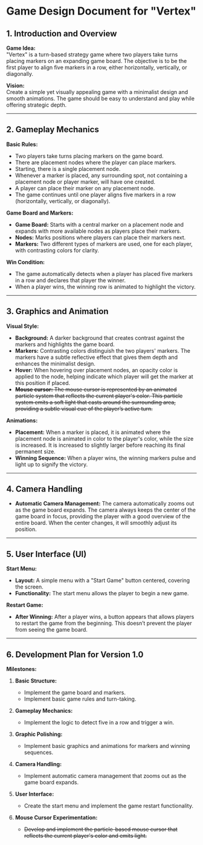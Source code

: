 # Game Design Document for "Vertex"

## 1. Introduction and Overview

**Game Idea:**  
"Vertex" is a turn-based strategy game where two players take turns placing markers on an expanding game board. The objective is to be the first player to align five markers in a row, either horizontally, vertically, or diagonally.

**Vision:**  
Create a simple yet visually appealing game with a minimalist design and smooth animations. The game should be easy to understand and play while offering strategic depth.

---

## 2. Gameplay Mechanics

**Basic Rules:**

- Two players take turns placing markers on the game board.
- There are placement nodes where the player can place markers.
- Starting, there is a single placement node.
- Whenever a marker is placed, any surrounding spot, not containing a placement node or player marker, will have one created.
- A player can place their marker on any placement node.
- The game continues until one player aligns five markers in a row (horizontally, vertically, or diagonally).

**Game Board and Markers:**

- **Game Board:** Starts with a central marker on a placement node and expands with more available nodes as players place their markers.
- **Nodes:** Marks positions where players can place their markers next.
- **Markers:** Two different types of markers are used, one for each player, with contrasting colors for clarity.

**Win Condition:**

- The game automatically detects when a player has placed five markers in a row and declares that player the winner.
- When a player wins, the winning row is animated to highlight the victory.

---

## 3. Graphics and Animation

**Visual Style:**

- **Background:** A darker background that creates contrast against the markers and highlights the game board.
- **Markers:** Contrasting colors distinguish the two players' markers. The markers have a subtle reflective effect that gives them depth and enhances the minimalist design.
- **Hover:** When hovering over placement nodes, an opacity color is applied to the node, helping indicate which player will get the marker at this position if placed.
- ~~**Mouse cursor:** The mouse cursor is represented by an animated particle system that reflects the current player's color. This particle system emits a soft light that casts around the surrounding area, providing a subtle visual cue of the player’s active turn.~~

**Animations:**

- **Placement:** When a marker is placed, it is animated where the placement node is animated in color to the player's color, while the size is increased. It is increased to slightly larger before reaching its final permanent size.
- **Winning Sequence:** When a player wins, the winning markers pulse and light up to signify the victory.

---

## 4. Camera Handling

- **Automatic Camera Management:** The camera automatically zooms out as the game board expands. The camera always keeps the center of the game board in focus, providing the player with a good overview of the entire board. When the center changes, it will smoothly adjust its position.

---

## 5. User Interface (UI)

**Start Menu:**

- **Layout:** A simple menu with a "Start Game" button centered, covering the screen.
- **Functionality:** The start menu allows the player to begin a new game.

**Restart Game:**

- **After Winning:** After a player wins, a button appears that allows players to restart the game from the beginning. This doesn’t prevent the player from seeing the game board.

---

## 6. Development Plan for Version 1.0

**Milestones:**

1. **Basic Structure:**
   - Implement the game board and markers.
   - Implement basic game rules and turn-taking.

2. **Gameplay Mechanics:**
   - Implement the logic to detect five in a row and trigger a win.

3. **Graphic Polishing:**
   - Implement basic graphics and animations for markers and winning sequences.

4. **Camera Handling:**
   - Implement automatic camera management that zooms out as the game board expands.

5. **User Interface:**
   - Create the start menu and implement the game restart functionality.

6. **Mouse Cursor Experimentation:**
   - ~~Develop and implement the particle-based mouse cursor that reflects the current player's color and emits light.~~
